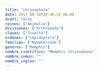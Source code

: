 ```yaml
---
title: "chrysophana"
date: 2017-08-18T20:46:32-06:00
draft: false
reinos: ["Animalia"]
divisiones: ["Arthropoda"]
clases: ["Insecta"]
ordenes: ["Lepidoptera"]
familias: ["Nymphalidae"]
generos: ["Memphis"]
nombre_cientifico: "Memphis chrysophana"
nombre_comun: ""
nombre_ingles: ""
---
```

